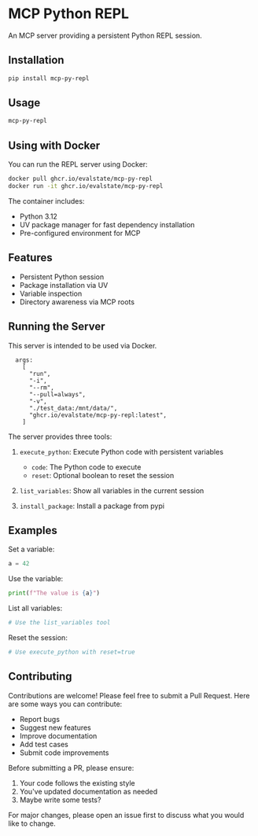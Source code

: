 # MCP Python REPL

An MCP server providing a persistent Python REPL session.

## Installation

```bash
pip install mcp-py-repl
```

## Usage

```bash
mcp-py-repl
```

## Using with Docker

You can run the REPL server using Docker:

```bash
docker pull ghcr.io/evalstate/mcp-py-repl
docker run -it ghcr.io/evalstate/mcp-py-repl
```

The container includes:
- Python 3.12
- UV package manager for fast dependency installation
- Pre-configured environment for MCP

## Features

- Persistent Python session
- Package installation via UV
- Variable inspection
- Directory awareness via MCP roots

## Running the Server

This server is intended to be used via Docker.

```
  args:
    [
      "run",
      "-i",
      "--rm",
      "--pull=always",
      "-v",
      "./test_data:/mnt/data/",
      "ghcr.io/evalstate/mcp-py-repl:latest",
    ]
```

The server provides three tools:

1. `execute_python`: Execute Python code with persistent variables

   - `code`: The Python code to execute
   - `reset`: Optional boolean to reset the session

2. `list_variables`: Show all variables in the current session

3. `install_package`: Install a package from pypi

## Examples

Set a variable:

```python
a = 42
```

Use the variable:

```python
print(f"The value is {a}")
```

List all variables:

```python
# Use the list_variables tool
```

Reset the session:

```python
# Use execute_python with reset=true
```

## Contributing

Contributions are welcome! Please feel free to submit a Pull Request. Here are some ways you can contribute:

- Report bugs
- Suggest new features
- Improve documentation
- Add test cases
- Submit code improvements

Before submitting a PR, please ensure:

1. Your code follows the existing style
2. You've updated documentation as needed
3. Maybe write some tests?

For major changes, please open an issue first to discuss what you would like to change.
